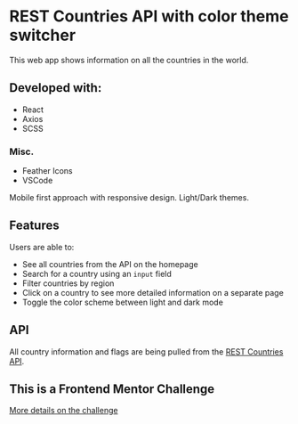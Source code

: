 # REST Countries API with color theme switcher

This web app shows information on all the countries in the world.

## Developed with:

- React
- Axios
- SCSS

### Misc.

- Feather Icons
- VSCode

Mobile first approach with responsive design. Light/Dark themes.

## Features

Users are able to:

- See all countries from the API on the homepage
- Search for a country using an `input` field
- Filter countries by region
- Click on a country to see more detailed information on a separate page
- Toggle the color scheme between light and dark mode

## API

All country information and flags are being pulled from the [REST Countries API](https://restcountries.eu).

## This is a Frontend Mentor Challenge

[More details on the challenge](https://www.frontendmentor.io/challenges/rest-countries-api-with-color-theme-switcher-5cacc469fec04111f7b848ca)

